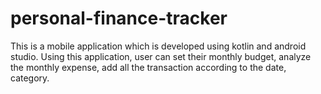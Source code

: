 # personal-finance-tracker
This is a mobile application which is developed using kotlin and android studio. Using this application, user can set their monthly budget, analyze the monthly expense, add all the transaction according to the date, category. 
